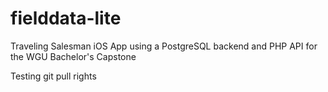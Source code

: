 # fielddata-lite
Traveling Salesman iOS App using a PostgreSQL backend and PHP API for the WGU Bachelor's Capstone

Testing git pull rights
